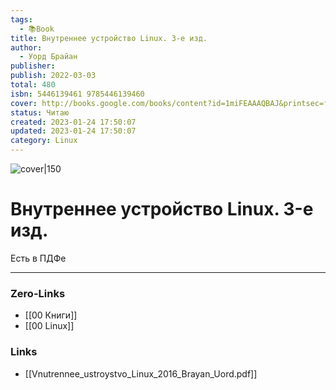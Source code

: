 ```yaml
---
tags:
  - 📚Book
title: Внутреннее устройство Linux. 3-е изд.
author:
  - Уорд Брайан
publisher: 
publish: 2022-03-03
total: 480
isbn: 5446139461 9785446139460
cover: http://books.google.com/books/content?id=1miFEAAAQBAJ&printsec=frontcover&img=1&zoom=1&edge=curl&source=gbs_api
status: Читаю
created: 2023-01-24 17:50:07
updated: 2023-01-24 17:50:07
category: Linux
---
```


![cover|150](http://books.google.com/books/content?id=1miFEAAAQBAJ&printsec=frontcover&img=1&zoom=1&edge=curl&source=gbs_api)

# Внутреннее устройство Linux. 3-е изд.

Есть в ПДФе
___
### Zero-Links
- [[00 Книги]]
- [[00 Linux]]

### Links
- [[Vnutrennee_ustroystvo_Linux_2016_Brayan_Uord.pdf]]